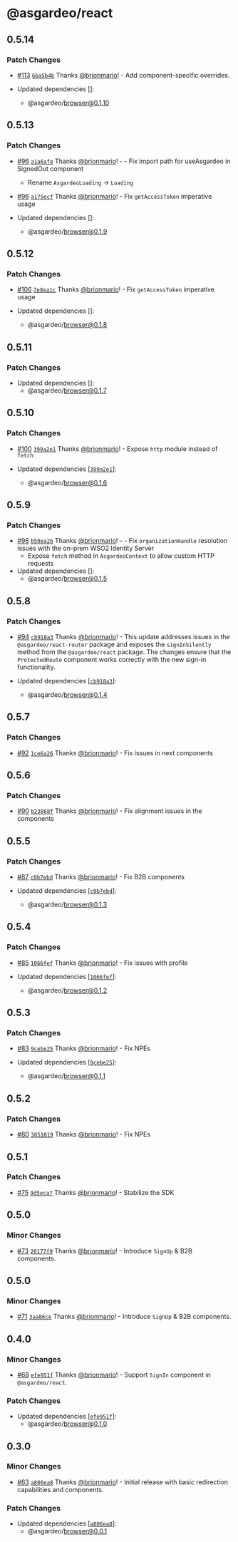 # @asgardeo/react

## 0.5.14

### Patch Changes

- [#113](https://github.com/asgardeo/javascript/pull/113)
  [`6ba5b4b`](https://github.com/asgardeo/javascript/commit/6ba5b4bed7e6d64fbedb7d9099ce8126c58de7eb) Thanks
  [@brionmario](https://github.com/brionmario)! - Add component-specific overrides.

- Updated dependencies []:
  - @asgardeo/browser@0.1.10

## 0.5.13

### Patch Changes

- [#96](https://github.com/asgardeo/javascript/pull/96)
  [`a1a6afe`](https://github.com/asgardeo/javascript/commit/a1a6afe776a527d7485920f3ee448131196300aa) Thanks
  [@brionmario](https://github.com/brionmario)! - - Fix import path for useAsgardeo in SignedOut component

  - Rename `AsgardeoLoading` -> `Loading`

- [#96](https://github.com/asgardeo/javascript/pull/96)
  [`a175ecf`](https://github.com/asgardeo/javascript/commit/a175ecf37a89e7c03e3fd45bb92a684c18dc5cf3) Thanks
  [@brionmario](https://github.com/brionmario)! - Fix `getAccessToken` imperative usage

- Updated dependencies []:
  - @asgardeo/browser@0.1.9

## 0.5.12

### Patch Changes

- [#106](https://github.com/asgardeo/javascript/pull/106)
  [`7e8ea1c`](https://github.com/asgardeo/javascript/commit/7e8ea1ca9219c1c95404933e8261b2abfbcad767) Thanks
  [@brionmario](https://github.com/brionmario)! - Fix `getAccessToken` imperative usage

- Updated dependencies []:
  - @asgardeo/browser@0.1.8

## 0.5.11

### Patch Changes

- Updated dependencies []:
  - @asgardeo/browser@0.1.7

## 0.5.10

### Patch Changes

- [#100](https://github.com/asgardeo/javascript/pull/100)
  [`399a2e1`](https://github.com/asgardeo/javascript/commit/399a2e14473c545a3c549aa626a028f1640f227f) Thanks
  [@brionmario](https://github.com/brionmario)! - Expose `http` module instead of `fetch`

- Updated dependencies
  [[`399a2e1`](https://github.com/asgardeo/javascript/commit/399a2e14473c545a3c549aa626a028f1640f227f)]:
  - @asgardeo/browser@0.1.6

## 0.5.9

### Patch Changes

- [#98](https://github.com/asgardeo/javascript/pull/98)
  [`b50ea2b`](https://github.com/asgardeo/javascript/commit/b50ea2b5be3f8a8056fe64edd2b09cba8ee69691) Thanks
  [@brionmario](https://github.com/brionmario)! - - Fix `organizationHandle` resolution issues with the on-prem WSO2
  Identity Server
  - Expose `fetch` method in `AsgardeoContext` to allow custom HTTP requests
- Updated dependencies []:
  - @asgardeo/browser@0.1.5

## 0.5.8

### Patch Changes

- [#94](https://github.com/asgardeo/javascript/pull/94)
  [`cb918a3`](https://github.com/asgardeo/javascript/commit/cb918a30a4c195f0ca06f672d6146bbe4d555f27) Thanks
  [@brionmario](https://github.com/brionmario)! - This update addresses issues in the `@asgardeo/react-router` package
  and exposes the `signInSilently` method from the `@asgardeo/react` package. The changes ensure that the
  `ProtectedRoute` component works correctly with the new sign-in functionality.

- Updated dependencies
  [[`cb918a3`](https://github.com/asgardeo/javascript/commit/cb918a30a4c195f0ca06f672d6146bbe4d555f27)]:
  - @asgardeo/browser@0.1.4

## 0.5.7

### Patch Changes

- [#92](https://github.com/asgardeo/javascript/pull/92)
  [`1ce6a26`](https://github.com/asgardeo/javascript/commit/1ce6a2657678549e06609958162003027b986b03) Thanks
  [@brionmario](https://github.com/brionmario)! - Fix issues in next components

## 0.5.6

### Patch Changes

- [#90](https://github.com/asgardeo/javascript/pull/90)
  [`b23868f`](https://github.com/asgardeo/javascript/commit/b23868f33d9a05df790b22b6585cd20ce7316de9) Thanks
  [@brionmario](https://github.com/brionmario)! - Fix alignment issues in the components

## 0.5.5

### Patch Changes

- [#87](https://github.com/asgardeo/javascript/pull/87)
  [`c0b7ebd`](https://github.com/asgardeo/javascript/commit/c0b7ebd71adb258d3df9fc336dfcb122e6ff6434) Thanks
  [@brionmario](https://github.com/brionmario)! - Fix B2B components

- Updated dependencies
  [[`c0b7ebd`](https://github.com/asgardeo/javascript/commit/c0b7ebd71adb258d3df9fc336dfcb122e6ff6434)]:
  - @asgardeo/browser@0.1.3

## 0.5.4

### Patch Changes

- [#85](https://github.com/asgardeo/javascript/pull/85)
  [`1066fef`](https://github.com/asgardeo/javascript/commit/1066fefa855aa646b3026f6e682657e3980ca99b) Thanks
  [@brionmario](https://github.com/brionmario)! - Fix issues with profile

- Updated dependencies
  [[`1066fef`](https://github.com/asgardeo/javascript/commit/1066fefa855aa646b3026f6e682657e3980ca99b)]:
  - @asgardeo/browser@0.1.2

## 0.5.3

### Patch Changes

- [#83](https://github.com/asgardeo/javascript/pull/83)
  [`9cebe25`](https://github.com/asgardeo/javascript/commit/9cebe25b74c6429794ee583cd7f110f0a951851f) Thanks
  [@brionmario](https://github.com/brionmario)! - Fix NPEs

- Updated dependencies
  [[`9cebe25`](https://github.com/asgardeo/javascript/commit/9cebe25b74c6429794ee583cd7f110f0a951851f)]:
  - @asgardeo/browser@0.1.1

## 0.5.2

### Patch Changes

- [#80](https://github.com/asgardeo/javascript/pull/80)
  [`3851019`](https://github.com/asgardeo/javascript/commit/3851019dfb8b2cd1e77ae40943f393de4d799c41) Thanks
  [@brionmario](https://github.com/brionmario)! - Fix NPEs

## 0.5.1

### Patch Changes

- [#75](https://github.com/asgardeo/javascript/pull/75)
  [`9d5eca7`](https://github.com/asgardeo/javascript/commit/9d5eca748006654ff415d86501281f00b8a3800a) Thanks
  [@brionmario](https://github.com/brionmario)! - Stabilize the SDK

## 0.5.0

### Minor Changes

- [#73](https://github.com/asgardeo/javascript/pull/73)
  [`20177f9`](https://github.com/asgardeo/javascript/commit/20177f91a3abe6582b6bd767d01650aec3d31e95) Thanks
  [@brionmario](https://github.com/brionmario)! - Introduce `SignUp` & B2B components.

## 0.5.0

### Minor Changes

- [#71](https://github.com/asgardeo/javascript/pull/71)
  [`3aa86ce`](https://github.com/asgardeo/javascript/commit/3aa86cebb7077f516994a9a6773f3389e7d6a6c8) Thanks
  [@brionmario](https://github.com/brionmario)! - Introduce `SignUp` & B2B components.

## 0.4.0

### Minor Changes

- [#68](https://github.com/asgardeo/javascript/pull/68)
  [`efe951f`](https://github.com/asgardeo/javascript/commit/efe951f3dd45a477360b5a3a16990a78dc26982f) Thanks
  [@brionmario](https://github.com/brionmario)! - Support `SignIn` component in `@asgardeo/react`.

### Patch Changes

- Updated dependencies
  [[`efe951f`](https://github.com/asgardeo/javascript/commit/efe951f3dd45a477360b5a3a16990a78dc26982f)]:
  - @asgardeo/browser@0.1.0

## 0.3.0

### Minor Changes

- [#63](https://github.com/asgardeo/javascript/pull/63)
  [`a806ea8`](https://github.com/asgardeo/javascript/commit/a806ea83e1be5dbb13119b4ded21b26186fb72ef) Thanks
  [@brionmario](https://github.com/brionmario)! - Initial release with basic redirection capabilities and components.

### Patch Changes

- Updated dependencies
  [[`a806ea8`](https://github.com/asgardeo/javascript/commit/a806ea83e1be5dbb13119b4ded21b26186fb72ef)]:
  - @asgardeo/browser@0.0.1
